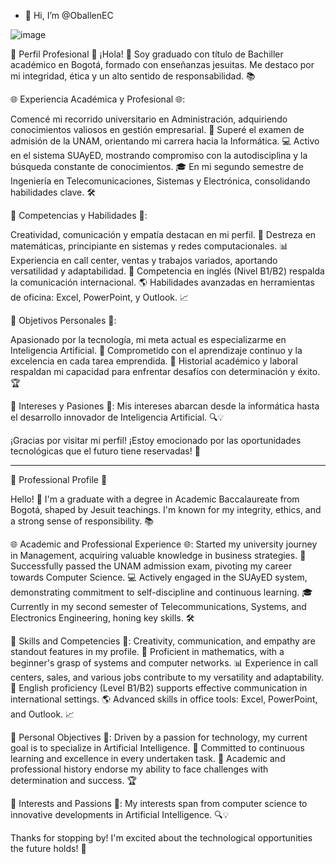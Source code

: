 - 👋 Hi, I’m @OballenEC

![image](https://github.com/OballenEC/OballenEC/assets/148361401/68b72d78-ec50-4d79-b737-71fb4ff60fc9)


🚀 Perfil Profesional 🚀
¡Hola! 👋 Soy graduado con título de Bachiller académico en Bogotá, formado con enseñanzas jesuitas. Me destaco por mi integridad, ética y un alto sentido de responsabilidad. 📚

🌐 Experiencia Académica y Profesional 🌐:

Comencé mi recorrido universitario en Administración, adquiriendo conocimientos valiosos en gestión empresarial. 💼
Superé el examen de admisión de la UNAM, orientando mi carrera hacia la Informática. 💻
Activo en el sistema SUAyED, mostrando compromiso con la autodisciplina y la búsqueda constante de conocimientos. 🎓
En mi segundo semestre de Ingeniería en Telecomunicaciones, Sistemas y Electrónica, consolidando habilidades clave. 🛠️

🌟 Competencias y Habilidades 🌟:

Creatividad, comunicación y empatía destacan en mi perfil. 💬
Destreza en matemáticas, principiante en sistemas y redes computacionales. 📊
Experiencia en call center, ventas y trabajos variados, aportando versatilidad y adaptabilidad. 🔄
Competencia en inglés (Nivel B1/B2) respalda la comunicación internacional. 🌎
Habilidades avanzadas en herramientas de oficina: Excel, PowerPoint, y Outlook. 📈

🎯 Objetivos Personales 🎯:

Apasionado por la tecnología, mi meta actual es especializarme en Inteligencia Artificial. 🤖
Comprometido con el aprendizaje continuo y la excelencia en cada tarea emprendida. 🚀
Historial académico y laboral respaldan mi capacidad para enfrentar desafíos con determinación y éxito. 🏆

🌌 Intereses y Pasiones 🌌:
Mis intereses abarcan desde la informática hasta el desarrollo innovador de Inteligencia Artificial. 🔍💡

¡Gracias por visitar mi perfil! ¡Estoy emocionado por las oportunidades tecnológicas que el futuro tiene reservadas! 🌟

---------------------------------------------------------------------------------------------------------------------------------------------------------------------------------------

🚀 Professional Profile 🚀

Hello! 👋 I'm a graduate with a degree in Academic Baccalaureate from Bogotá, shaped by Jesuit teachings. I'm known for my integrity, ethics, and a strong sense of responsibility. 📚

🌐 Academic and Professional Experience 🌐:
Started my university journey in Management, acquiring valuable knowledge in business strategies. 💼
Successfully passed the UNAM admission exam, pivoting my career towards Computer Science. 💻
Actively engaged in the SUAyED system, demonstrating commitment to self-discipline and continuous learning. 🎓
Currently in my second semester of Telecommunications, Systems, and Electronics Engineering, honing key skills. 🛠️

🌟 Skills and Competencies 🌟:
Creativity, communication, and empathy are standout features in my profile. 💬
Proficient in mathematics, with a beginner's grasp of systems and computer networks. 📊
Experience in call centers, sales, and various jobs contribute to my versatility and adaptability. 🔄
English proficiency (Level B1/B2) supports effective communication in international settings. 🌎
Advanced skills in office tools: Excel, PowerPoint, and Outlook. 📈

🎯 Personal Objectives 🎯:
Driven by a passion for technology, my current goal is to specialize in Artificial Intelligence. 🤖
Committed to continuous learning and excellence in every undertaken task. 🚀
Academic and professional history endorse my ability to face challenges with determination and success. 🏆

🌌 Interests and Passions 🌌:
My interests span from computer science to innovative developments in Artificial Intelligence. 🔍💡

Thanks for stopping by! I'm excited about the technological opportunities the future holds! 🌟

<!---
OballenEC/OballenEC is a ✨ special ✨ repository because its `README.md` (this file) appears on your GitHub profile.
You can click the Preview link to take a look at your changes.
--->
